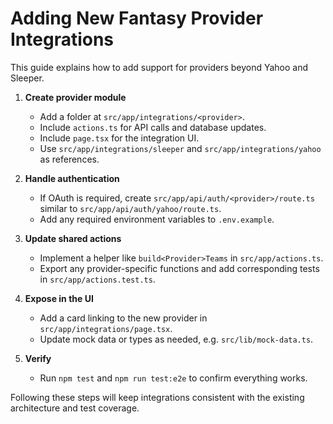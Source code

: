 # Adding New Fantasy Provider Integrations

This guide explains how to add support for providers beyond Yahoo and Sleeper.

1. **Create provider module**
   - Add a folder at `src/app/integrations/<provider>`.
   - Include `actions.ts` for API calls and database updates.
   - Include `page.tsx` for the integration UI.
   - Use `src/app/integrations/sleeper` and `src/app/integrations/yahoo` as references.

2. **Handle authentication**
   - If OAuth is required, create `src/app/api/auth/<provider>/route.ts` similar to `src/app/api/auth/yahoo/route.ts`.
   - Add any required environment variables to `.env.example`.

3. **Update shared actions**
   - Implement a helper like `build<Provider>Teams` in `src/app/actions.ts`.
   - Export any provider-specific functions and add corresponding tests in `src/app/actions.test.ts`.

4. **Expose in the UI**
   - Add a card linking to the new provider in `src/app/integrations/page.tsx`.
   - Update mock data or types as needed, e.g. `src/lib/mock-data.ts`.

5. **Verify**
   - Run `npm test` and `npm run test:e2e` to confirm everything works.

Following these steps will keep integrations consistent with the existing architecture and test coverage.
